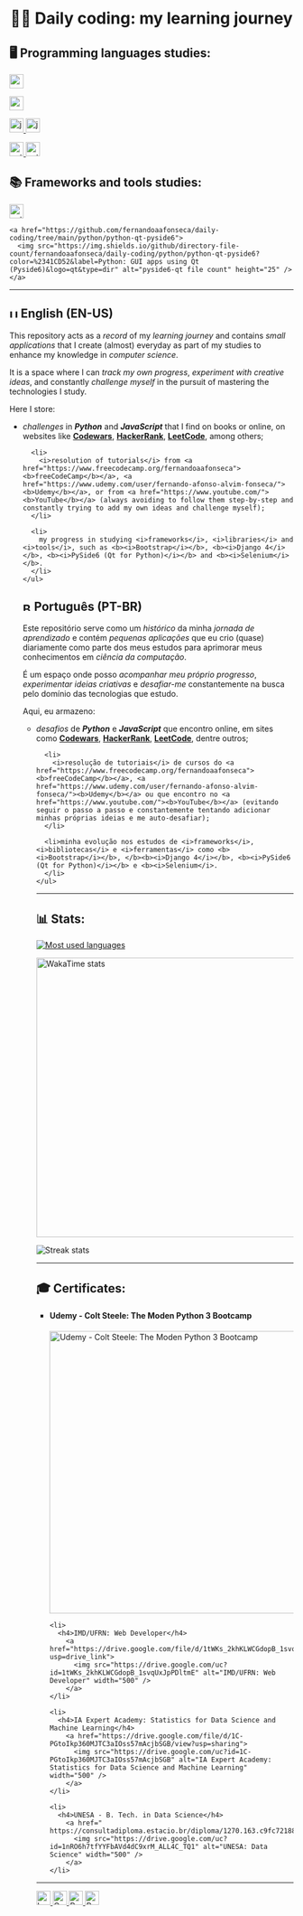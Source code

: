 <h1 align="center">👨‍💻 Daily coding: my learning journey</h1>

<h2>🖥️ Programming languages studies:</h2>
  <p>
    <a href="https://github.com/fernandoaafonseca/daily-coding/tree/main/assembly/assembly-6502-exercises">
      <img src="https://img.shields.io/github/directory-file-count/fernandoaafonseca/daily-coding/assembly/assembly-6502-exercises?color=%23644240&label=Assembly 6502: Exercises&logo=AssemblyScript&type=dir" alt="assembly-6502-exercises file count" height="25" />
    </a>
  </p>

  <p>
    <a href="https://github.com/fernandoaafonseca/daily-coding/tree/main/c-sharp/c-sharp-exercises">
      <img src="https://img.shields.io/github/directory-file-count/fernandoaafonseca/daily-coding/c-sharp/c-sharp-exercises?color=%23682876&label=C%23: Exercises&logo=sharp&type=dir" alt="c-sharp-exercises file count" height="25" />
    </a>
  </p>

  <p>
    <a href="https://github.com/fernandoaafonseca/daily-coding/tree/main/javascript/javascript-challenges">
      <img src="https://img.shields.io/github/directory-file-count/fernandoaafonseca/daily-coding/javascript/javascript-challenges?color=%23F7DF1E&label=JavaScript: Challenges&logo=javascript&type=file" alt="javascript-challenges file count" height="25" />
    </a>
    <a href="https://github.com/fernandoaafonseca/daily-coding/tree/main/javascript/javascript-web-exercises-html-css">
      <img src="https://img.shields.io/github/directory-file-count/fernandoaafonseca/daily-coding/javascript/javascript-web-exercises-html-css?color=%23F7DF1E&label=JavaScript: Exercises for web (using HTML and CSS)&logo=google-chrome&logoColor=%23F7DF1E&type=dir" alt="javascript-web-exercises-html-css file count" height="25" />
    </a>
  </p>

  <p>
    <a href="https://github.com/fernandoaafonseca/daily-coding/tree/main/python/python-challenges">
      <img src="https://img.shields.io/github/directory-file-count/fernandoaafonseca/daily-coding/python/python-challenges?color=%233776AB&label=Python: Challenges&logo=python&type=file" alt="python-challenges file count" height="25" />
    </a>
    <a href="https://github.com/fernandoaafonseca/daily-coding/tree/main/python/python-exercises">
      <img src="https://img.shields.io/github/directory-file-count/fernandoaafonseca/daily-coding/python/python-exercises?color=%233776AB&label=Python: Exercises&logo=python&type=dir" alt="python-exercises file count" height="25" />
    </a>
  </p>

<h2>📚 Frameworks and tools studies:</h2>
  <p>
    <a href="https://github.com/fernandoaafonseca/daily-coding/tree/main/python/python-web-django">
      <img src="https://img.shields.io/github/directory-file-count/fernandoaafonseca/daily-coding/python/python-web-django?color=%23092E20&label=Python: Web using Django&logo=django&type=dir" alt="python-web-django file count" height="25" />
    </a>

    <a href="https://github.com/fernandoaafonseca/daily-coding/tree/main/python/python-qt-pyside6">
      <img src="https://img.shields.io/github/directory-file-count/fernandoaafonseca/daily-coding/python/python-qt-pyside6?color=%2341CD52&label=Python: GUI apps using Qt (Pyside6)&logo=qt&type=dir" alt="pyside6-qt file count" height="25" />
    </a>
  </p>

<hr>

<h2><img src="https://cdn-icons-png.flaticon.com/512/323/323329.png" width="15" height="15" alt="United Kingdom" /> English (EN-US)</h2>
  <p>This repository acts as a <i>record</i> of my <i>learning journey</i> and contains <i>small applications</i> that I create (almost) everyday as part of my studies to enhance my knowledge in <i>computer science</i>.</p>

  <p>It is a space where I can <i>track my own progress</i>, <i>experiment with creative ideas</i>, and constantly <i>challenge myself</i> in the pursuit of mastering the technologies I study.</p>

  <p>Here I store:
    <ul>
      <li>
        <i>challenges</i> in <b><i>Python</i></b> and <b><i>JavaScript</i></b> that I find on books or online, on websites like <a href="https://www.codewars.com/users/fernandoaafonseca/"><b>Codewars</b></a>, <a href="https://www.hackerrank.com/fernando_aaf/"><b>HackerRank</b></a>, <a href="https://leetcode.com/fernandoaafonseca/"><b>LeetCode</b></a>, among others;
      </li>

      <li>
        <i>resolution of tutorials</i> from <a href="https://www.freecodecamp.org/fernandoaafonseca"><b>freeCodeCamp</b></a>, <a href="https://www.udemy.com/user/fernando-afonso-alvim-fonseca/"><b>Udemy</b></a>, or from <a href="https://www.youtube.com/"><b>YouTube</b></a> (always avoiding to follow them step-by-step and constantly trying to add my own ideas and challenge myself);
      </li>

      <li>
        my progress in studying <i>frameworks</i>, <i>libraries</i> and <i>tools</i>, such as <b><i>Bootstrap</i></b>, <b><i>Django 4</i></b>, <b><i>PySide6 (Qt for Python)</i></b> and <b><i>Selenium</i></b>.
      </li>
    </ul>
  </p>

<h2>
  <img src="https://cdn-icons-png.flaticon.com/512/197/197386.png" width="15" height="15" alt="Brazil" /> Português (PT-BR)
</h2>

  <p>Este repositório serve como um <i>histórico</i> da minha <i>jornada de aprendizado</i> e contém <i>pequenas aplicações</i> que eu crio (quase) diariamente como parte dos meus estudos para aprimorar meus conhecimentos em <i>ciência da computação</i>.</p>

  <p>É um espaço onde posso <i>acompanhar meu próprio progresso</i>, <i>experimentar ideias criativas</i> e <i>desafiar-me</i> constantemente na busca pelo domínio das tecnologias que estudo.</p>

  <p>Aqui, eu armazeno:
    <ul>
      <li><i>desafios</i> de <b><i>Python</i></b> e <b><i>JavaScript</i></b> que encontro online, em sites como <a href="https://www.codewars.com/users/fernandoaafonseca/"><b>Codewars</b></a>, <a href="https://www.hackerrank.com/fernando_aaf/"><b>HackerRank</b></a>, <a href="https://leetcode.com/fernandoaafonseca/"><b>LeetCode</b></a>, dentre outros;
      </li>

      <li>
        <i>resolução de tutoriais</i> de cursos do <a href="https://www.freecodecamp.org/fernandoaafonseca"><b>freeCodeCamp</b></a>, <a href="https://www.udemy.com/user/fernando-afonso-alvim-fonseca/"><b>Udemy</b></a> ou que encontro no <a href="https://www.youtube.com/"><b>YouTube</b></a> (evitando seguir o passo a passo e constantemente tentando adicionar minhas próprias ideias e me auto-desafiar);
      </li>

      <li>minha evolução nos estudos de <i>frameworks</i>, <i>bibliotecas</i> e <i>ferramentas</i> como <b><i>Bootstrap</i></b>, </b><b><i>Django 4</i></b>, <b><i>PySide6 (Qt for Python)</i></b> e <b><i>Selenium</i>.
      </li>
    </ul>
  </p>

<hr>

<h2 align="left">📊 Stats:</h2>
  <p>
    <a href="https://github.com/fernandoaafonseca?tab=repositories">
      <img src="https://github-readme-stats.vercel.app/api/top-langs?username=fernandoaafonseca&hide_border=true&custom_title=Most%20used%20languages&theme=dracula" alt="Most used languages" />
    </a>
  </p>

<!--
  <p>
    <a href="https://www.codewars.com/users/fernandoaafonseca">
      <img src="https://github.r2v.ch/codewars?user=fernandoaafonseca&name=true&hide_clan=true&top_languages=true&theme=dark" alt="Codewars stats" />
      </a>
  </p>
-->

<!--
  <p>
    <a href="https://leetcode.com/fernandoaafonseca/">
      <img src="https://leetcard.jacoblin.cool/fernandoaafonseca?border=0&ext=activity&theme=dark" alt="LeetCode stats" width="495" />
    </a>
  </p>
-->

  <p>
    <a href="https://wakatime.com/@fernandoaafonseca">
      <img src="https://github-readme-stats.vercel.app/api/wakatime?username=fernandoaafonseca&hide_border=true&custom_title=Wakatime%20stats&hide=other&layout=compact&theme=dark" alt="WakaTime stats" width="495" />
    </a>
  </p>

  <p>
    <img src="https://github-readme-streak-stats.herokuapp.com/?user=fernandoaafonseca&hide_border=true&theme=dark&date_format=M%20j%5B%2C%20Y%5D" alt="Streak stats" />
  </p>

<hr>

<h2>🎓 Certificates:</h2>
  <ul>
    <li>
      <h4>Udemy - Colt Steele: The Moden Python 3 Bootcamp</h4>
        <a href="https://www.udemy.com/certificate/UC-374fae39-db94-4dec-90bf-8d951022c384/">
          <img src="https://drive.google.com/uc?id=1iC-GT7hhPVkDjYE4su9ZV_ow1y9CWui7" alt="Udemy - Colt Steele: The Moden Python 3 Bootcamp" width="500" />
        </a>
    </li>

    <li>
      <h4>IMD/UFRN: Web Developer</h4>
        <a href="https://drive.google.com/file/d/1tWKs_2khKLWCGdopB_1svqUxJpPDltmE/view?usp=drive_link">
          <img src="https://drive.google.com/uc?id=1tWKs_2khKLWCGdopB_1svqUxJpPDltmE" alt="IMD/UFRN: Web Developer" width="500" />
        </a>
    </li>

    <li>
      <h4>IA Expert Academy: Statistics for Data Science and Machine Learning</h4>
        <a href="https://drive.google.com/file/d/1C-PGtoIkp360MJTC3aIOss57mAcjbSGB/view?usp=sharing">
          <img src="https://drive.google.com/uc?id=1C-PGtoIkp360MJTC3aIOss57mAcjbSGB" alt="IA Expert Academy: Statistics for Data Science and Machine Learning" width="500" />
        </a>
    </li>

    <li>
      <h4>UNESA - B. Tech. in Data Science</h4>
        <a href="  https://consultadiploma.estacio.br/diploma/1270.163.c9fc721881f4">
          <img src="https://drive.google.com/uc?id=1nRO6h7tfYYFbAVd4dC9xrM_ALL4C_TQ1" alt="UNESA: Data Science" width="500" />
        </a>
    </li>
  </ul>

<hr>

<p>
  <a href="https://github.com/fernandoaafonseca/daily-coding/commits/main">
    <img src="https://img.shields.io/github/last-commit/fernandoaafonseca/daily-coding" alt="Last commit" height="25" />
  </a>

  <a href="https://github.com/fernandoaafonseca/daily-coding/">
    <img src="https://img.shields.io/github/languages/code-size/fernandoaafonseca/daily-coding" alt="Code size" height="25" />
  </a>

  <a href="https://github.com/fernandoaafonseca/daily-coding/">
    <img src="https://img.shields.io/github/repo-size/fernandoaafonseca/daily-coding" alt="Repo size" height="25" />
  </a>

  <a href="https://github.com/fernandoaafonseca/daily-coding/blob/main/LICENSE">
    <img src="https://img.shields.io/github/license/fernandoaafonseca/daily-coding" alt="Repo license" height="25" />
  </a>
</p>
